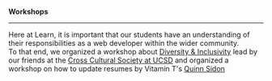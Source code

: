 **Workshops**

-----------

Here at Learn, it is important that our students have an understanding of their responsibilities as a web developer within the wider community.  
To that end, we organized a workshop about [Diversity & Inclusivity](https://docs.google.com/presentation/d/1LMFQNvV1415VSnqPSZoC4STSMDZ1GhvLpAf86T_vDAw/edit#slide=id.g89424a9ed_0_126) lead by our friends at the [Cross Cultural Society at UCSD](https://ccc.ucsd.edu/) and organized a workshop on how to update resumes by Vitamin T's [Quinn Sidon](http://t.co/goLBFwHeWP)
